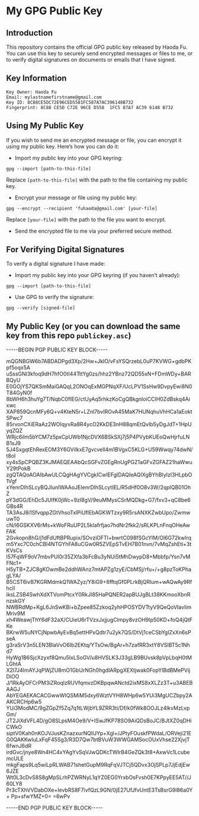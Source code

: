 # My GPG Public Key

## Introduction

This repository contains the official GPG public key released by Haoda Fu. You can use this key to securely send encrypted messages or files to me, or to verify digital signatures on documents or emails that I have signed.

## Key Information

```
Key Owner: Haoda Fu
Email: mylastnamefirstname@gmail.com
Key ID: 8C88CE5DC72E96CED5581FC587A7AC396148B732
Fingerprint: 8C88 CE5D C72E 96CE D558  1FC5 87A7 AC39 6148 B732
```

## Using My Public Key
If you wish to send me an encrypted message or file, you can encrypt it using my public key. Here’s how you can do it:

- Import my public key into your GPG keyring:

```
gpg --import [path-to-this-file]
```

Replace `[path-to-this-file]` with the path to the file containing my public key.

- Encrypt your message or file using my public key:
```
gpg --encrypt --recipient 'fuhaoda@gmail.com' [your-file]
```

Replace `[your-file]` with the path to the file you want to encrypt.

- Send the encrypted file to me via your preferred secure method.

## For Verifying Digital Signatures

To verify a digital signature I have made:

- Import my public key into your GPG keyring (if you haven’t already):
```
gpg --import [path-to-this-file]
```

- Use GPG to verify the signature:
```
gpg --verify [signed-file]
```

## My Public Key (or you can download the same key from this repo `publickey.asc`)

-----BEGIN PGP PUBLIC KEY BLOCK-----

mQGNBGW6b7ABDADPgd3Xp/2Hw+JkIO/vFsYSQrzebL0uP7KVWG+gdbPKpf5oqx5A
uSssGNl3kfoq9dH7hfO0tI44TttYg0zs/hhz2YBnz72QD55xN+FDmWDy+BARBQyU
E0GOjYS7QKSmMaiGAQqL2ONOqExMGPNqXF/UcLPV1SsHw9DvpyEwi8N0T84GyN0f
8bWH6h3huYg7T/NqbC0fIEG/ctUyAq5rhkzKoCgQBkgnloiCCIH0ZdBskq4Aixwc
XAP859QcnMFy6Q+v4KteN5r+LZnl7bvIROvA45MaK7HUNqhuVhHCa1aEokt5Pwc7
85rvonCXiERaAz2WOIqyvRa8R4ycO2KkDE3nH88qmEtQvIb5yDgJdT+1HpUyqZQZ
WRjc6ilm5bYCM7z5pxCpUWb1NjcDVX6BSkSXj7j5P4PVybKUEoQwHjrfuLNB1sJ9
5J4SxgqtEhRexEOM3Y6GVilkxE7gvcveIl4m1BVgxC5KLG+U59Wwqy74dwN/t8ol
xy4sSpCPQBZ3KJMAEQEAAbQcSGFvZGEgRnUgPGZ1aGFvZGFAZ21haWwuY29tPokB
zgQTAQoAOAIbAwULCQgHAgYVCgkICwIEFgIDAQIeAQIXgBYhBIyIzl3HLpbO1Vgf
xYenrDlhSLcyBQJlunIWAAoJEIenrDlhSLcytIEL/R5dHf0O8v3W/2qplQB01OhZ
pY3dGG/EhDc5JUIfK0jWc+9zI8gV/9euMMysCSrMQDkg+G7/fxv3+qC8be6GBs4R
TA3AsJ8i1SfvqppZGtVhsoTxlPiUfIEbAGKWTzxy9R5rsANXKZwbUpo/ZwmwuwT0
cN/l6GSKXV6rMs+kWoFRuUP2L5kIafrfjao7hdNr2fkk2/sRLKPLnFnqOHeAwFAK
2Gvkopn8hG/j1dFdUftBPRupix/SOvziOFTI+bwrtC098fSGcYIM/Ol6G72kwlrq
m5Yxc7C0chCBI4NTGYhFA8uCGw0R5ZVEpSTvEH7B01nvn/7vMqZshEti+3tKVsCs
l57FqWF9oV7mbvPUl0r35ZXfa3bFcBu3yNUi5tMhDwypD8+Mbbfp/Ysn7vMFNc1+
H5yTB+ZJC8gKOwmBe2ddhWAnz7mtAPZg1zyE/CbMSj/rfu+/+g8pzToKPhagLYA/
B5CST6ivB7KGRMdmkQ1WAZyz/Y8iG9+8fftqGf0PLrkBjQRlum+wAQwAy9RfhclI
iksLZSB4SwhXdXTVomPtcxY0RkJI85HaPQNER2apBUJgBLt38KKmooXbnRnzskGY
NWBRdMp+KgL6JnSwKBi+bZpee85Zzkoq2yhHPOSYDVTtyV9QeQoVIavlimMriv9M
xh4WeawjThY6dF32aX/CUieU6rTVzxJxjjugClmpy8vzOH9Ip50KD+foQ4jQtFKe
BKrwW5uNYCjNpwbAyEvBq5ettHPxQdtr7u2yk7QS/DtVj1ceCSbYgIZxXn6sPseA
g3raSrV3n5LEN3BlaVvO6Ib2EKtq/YTsOw/BgAr+h7zafRR3xtY8VSIBT5c1Nhd7
HyWg1B6SjcXzyxf8Qmu5IxLSoGV/u8HVSLK3J33gLB9BUvsk8pVpLbqH0tMLGhtA
X2l7J4lmAYJqPWjZU8mO1GbUrNGh0hgdIARpgXEXtjwak0FopYIBdBMePVijDiOO
J/1RkAyOFCrPM3iZRoqlzRUVfqmvzDKBpqwANctd2ixMS8xXLZz3T+u3ABEBAAGJ
AbYEGAEKACACGwwWIQSMiM5dxy6WztVYH8WHp6w5YUi3MgUCZbpy2AAKCRCHp6w5
YUi3ModMC/9gZGpZf5Zq7q1tLWjbYL9ZRR3ti/Df/k0fWk8OOJLz4lkvMzLvpGm/
JT2JiXdVFL4D/gO8SLpsM4Oe9/V+ISwJfKP78SO9AiQDsBoJC/BJtXZ0qDHiCWkO
siptV0Kah0nKOJVJusKZnazxurNQIlJYp+Xgl+/JPtyFOuskfPWdaL/ORVeji21E
G0QAKKwIuLxFqF45Sg3/R3D7Qw7btBVuW3WWGAMSocOUxVhse22XjvjT6fwnJ6dR
irdGvc/jnye8Wn4HC4xYAgYvSqVJwQDKcTWIrB4GeZQk3t8+AxwVc1LcubemcULE
mkgFaps9Lq5wiLpRLWAB71shetGupM9RqFqVJTCj5QDvx3OjSPLp7JjEdjEw6JZE
Wt0L3cDvS8S8gMpSLrhPZWRNyL1qYZ0EG0YrxbOsFvsh0E7KPpyEE5AT//J60LY8
Pr3cTXhVVDabOXe+IevbRS8F7ivfQzL9GN/0jE27UfJfvUntE3TsBsrG9l86a0Y+
Pp+sfwYMZ+0=
=6wPv

-----END PGP PUBLIC KEY BLOCK-----
